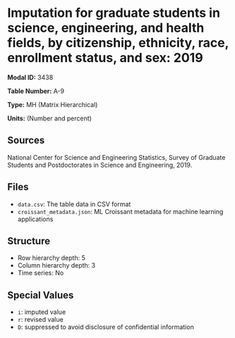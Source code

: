 # Imputation for graduate students in science, engineering, and health fields, by citizenship, ethnicity, race, enrollment status, and sex: 2019

**Modal ID:** 3438

**Table Number:** A-9

**Type:** MH (Matrix Hierarchical)

**Units:** (Number and percent)

## Sources

National Center for Science and Engineering Statistics, Survey of Graduate Students and Postdoctorates in Science and Engineering, 2019.

## Files

- `data.csv`: The table data in CSV format
- `croissant_metadata.json`: ML Croissant metadata for machine learning applications

## Structure

- Row hierarchy depth: 5
- Column hierarchy depth: 3
- Time series: No

## Special Values

- `i`: imputed value
- `r`: revised value
- `D`: suppressed to avoid disclosure of confidential information
